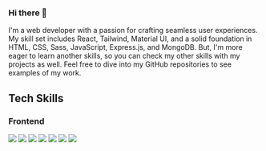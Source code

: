 ### Hi there 👋
<p>I'm a web developer with a passion for crafting seamless user experiences. My skill set includes React, Tailwind, Material UI, and a solid foundation in HTML, CSS, Sass, JavaScript, Express.js, and MongoDB.  But, I'm more eager to learn another skills, so you can check my other skills with my projects as well. Feel free to dive into my GitHub repositories to see examples of my work.<p>
<h2>Tech Skills</h2>
<h3>Frontend</h3>
<div>
 	<img src="https://img.shields.io/badge/HTML5-E34F26?style=flat&logo=HTML5&logoColor=white" />
	<img src="https://img.shields.io/badge/CSS3-1572B6?style=flat&logo=CSS3&logoColor=white" />
	<img src="https://img.shields.io/badge/javascript-F7DF1E?style=flat&logo=javascript&logoColor=white" />
	<img src="https://img.shields.io/badge/react-61DAFB?style=flat&logo=react&logoColor=white" />
	<img src="https://img.shields.io/badge/sass-CC6699?style=flat&logo=sass&logoColor=white" />
	<img src="https://img.shields.io/badge/mongodb-47A248?style=flat&logo=mongodb&logoColor=white" />
	<img src="https://img.shields.io/badge/express-000000?style=flat&logo=express&logoColor=white" />
	

</div>


<!--
**tecla1004/tecla1004** is a ✨ _special_ ✨ repository because its `README.md` (this file) appears on your GitHub profile.

Here are some ideas to get you started:

- 🔭 I’m currently working on ...
- 🌱 I’m currently learning ...
- 👯 I’m looking to collaborate on ...
- 🤔 I’m looking for help with ...
- 💬 Ask me about ...
- 📫 How to reach me: ...
- 😄 Pronouns: ...
- ⚡ Fun fact: ...
-->
